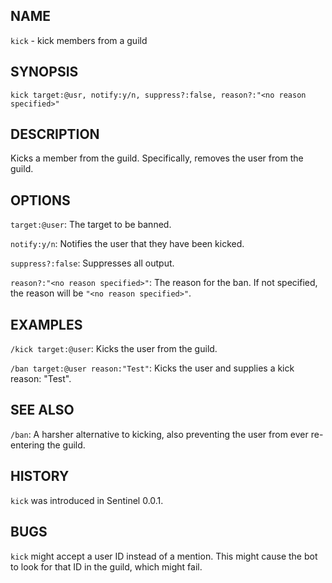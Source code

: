 ## NAME

`kick` - kick members from a guild

## SYNOPSIS

`kick target:@usr, notify:y/n, suppress?:false, reason?:"<no reason specified>"`

## DESCRIPTION

Kicks a member from the guild. Specifically, removes the user from the guild.

## OPTIONS

`target:@user`: The target to be banned.

`notify:y/n`: Notifies the user that they have been kicked.

`suppress?:false`: Suppresses all output.

`reason?:"<no reason specified>"`: The reason for the ban. If not specified, the reason will be `"<no reason specified>"`.

## EXAMPLES

`/kick target:@user`: Kicks the user from the guild.

`/ban target:@user reason:"Test"`: Kicks the user and supplies a kick reason: "Test".

## SEE ALSO

`/ban`: A harsher alternative to kicking, also preventing the user from ever re-entering the guild.

## HISTORY

`kick` was introduced in Sentinel 0.0.1.

## BUGS

`kick` might accept a user ID instead of a mention. This might cause the bot to look for that ID in the guild, which
might fail.
